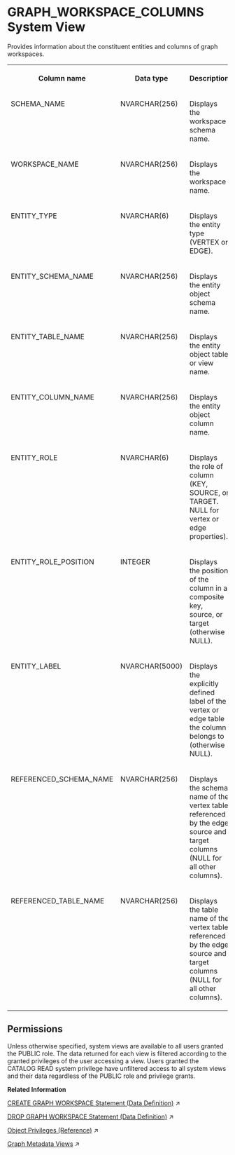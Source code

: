 <!-- loio2ce6f2191a044c4a99a351f12f573a3c -->

# GRAPH\_WORKSPACE\_COLUMNS System View

Provides information about the constituent entities and columns of graph workspaces.




<table>
<tr>
<th valign="top">

Column name

</th>
<th valign="top">

Data type

</th>
<th valign="top">

Description

</th>
</tr>
<tr>
<td valign="top">

SCHEMA\_NAME

</td>
<td valign="top">

NVARCHAR\(256\)

</td>
<td valign="top">

Displays the workspace schema name.

</td>
</tr>
<tr>
<td valign="top">

WORKSPACE\_NAME

</td>
<td valign="top">

NVARCHAR\(256\)

</td>
<td valign="top">

Displays the workspace name.

</td>
</tr>
<tr>
<td valign="top">

ENTITY\_TYPE

</td>
<td valign="top">

NVARCHAR\(6\)

</td>
<td valign="top">

Displays the entity type \(VERTEX or EDGE\).

</td>
</tr>
<tr>
<td valign="top">

ENTITY\_SCHEMA\_NAME

</td>
<td valign="top">

NVARCHAR\(256\)

</td>
<td valign="top">

Displays the entity object schema name.

</td>
</tr>
<tr>
<td valign="top">

ENTITY\_TABLE\_NAME

</td>
<td valign="top">

NVARCHAR\(256\)

</td>
<td valign="top">

Displays the entity object table or view name.

</td>
</tr>
<tr>
<td valign="top">

ENTITY\_COLUMN\_NAME

</td>
<td valign="top">

NVARCHAR\(256\)

</td>
<td valign="top">

Displays the entity object column name.

</td>
</tr>
<tr>
<td valign="top">

ENTITY\_ROLE

</td>
<td valign="top">

NVARCHAR\(6\)

</td>
<td valign="top">

Displays the role of column \(KEY, SOURCE, or TARGET. NULL for vertex or edge properties\).

</td>
</tr>
<tr>
<td valign="top">

ENTITY\_ROLE\_POSITION

</td>
<td valign="top">

INTEGER

</td>
<td valign="top">

Displays the position of the column in a composite key, source, or target \(otherwise NULL\).

</td>
</tr>
<tr>
<td valign="top">

ENTITY\_LABEL

</td>
<td valign="top">

NVARCHAR\(5000\)

</td>
<td valign="top">

Displays the explicitly defined label of the vertex or edge table the column belongs to \(otherwise NULL\).

</td>
</tr>
<tr>
<td valign="top">

REFERENCED\_SCHEMA\_NAME

</td>
<td valign="top">

NVARCHAR\(256\)

</td>
<td valign="top">

Displays the schema name of the vertex table referenced by the edge source and target columns \(NULL for all other columns\).

</td>
</tr>
<tr>
<td valign="top">

REFERENCED\_TABLE\_NAME

</td>
<td valign="top">

NVARCHAR\(256\)

</td>
<td valign="top">

Displays the table name of the vertex table referenced by the edge source and target columns \(NULL for all other columns\).

</td>
</tr>
</table>



<a name="loio2ce6f2191a044c4a99a351f12f573a3c__section_shr_hpb_dzb"/>

## Permissions

Unless otherwise specified, system views are available to all users granted the PUBLIC role. The data returned for each view is filtered according to the granted privileges of the user accessing a view. Users granted the CATALOG READ system privilege have unfiltered access to all system views and their data regardless of the PUBLIC role and privilege grants.

**Related Information**  


[CREATE GRAPH WORKSPACE Statement (Data Definition)](https://help.sap.com/viewer/11afa2e60a5f4192a381df30f94863f9/2024_3_QRC/en-US/e6e1c7e2b9064b05b26572808f941ec4.html "Creates a graph workspace.") :arrow_upper_right:

[DROP GRAPH WORKSPACE Statement (Data Definition)](https://help.sap.com/viewer/11afa2e60a5f4192a381df30f94863f9/2024_3_QRC/en-US/88c7091e96c64b819898476536f7a849.html "Drops a graph workspace.") :arrow_upper_right:

[Object Privileges (Reference)](https://help.sap.com/viewer/a1317de16a1e41a6b0ff81849d80713c/2024_3_QRC/en-US/8978bfdfcf3b45f9acf3fdb0964d3d9c.html "Object privileges are used to allow access to and modification of database objects, such as tables and views.") :arrow_upper_right:

[Graph Metadata Views](https://help.sap.com/viewer/11afa2e60a5f4192a381df30f94863f9/2024_3_QRC/en-US/5526e356098a40caa67e0e717dd85064.html "The GRAPH_WORKSPACES and GRAPH_WORKSPACE_COLUMNS system views provide metadata information about the graph workspaces in the SAP HANA system.") :arrow_upper_right:

